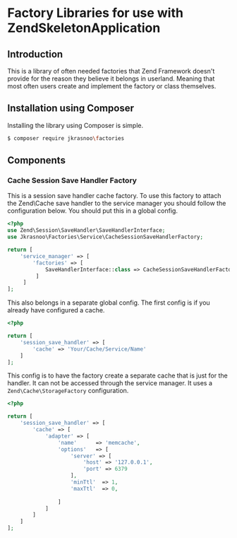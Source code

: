 # Factory Libraries for use with ZendSkeletonApplication

## Introduction

This is a library of often needed factories that Zend Framework doesn't provide
for the reason they believe it belongs in userland. Meaning that most often users
create and implement the factory or class themselves.

## Installation using Composer

Installing the library using Composer is simple.

```bash
$ composer require jkrasnoo\factories
```

## Components

### Cache Session Save Handler Factory

This is a session save handler cache factory. To use this factory to attach the Zend\Cache save
handler to the service manager you should follow the configuration below. You should put this in
a global config.


```php
<?php
use Zend\Session\SaveHandler\SaveHandlerInterface;
use Jkrasnoo\Factories\Service\CacheSessionSaveHandlerFactory;

return [
    'service_manager' => [
        'factories' => [
            SaveHandlerInterface::class => CacheSessionSaveHandlerFactory::class
         ]
     ]
];

```

This also belongs in a separate global config. The first config is if you already have
configured a cache.

```php
<?php

return [
    'session_save_handler' => [
        'cache' => 'Your/Cache/Service/Name'
    ]
];
```

This config is to have the factory create a separate cache that is just for the handler. It can not
be accessed through the service manager. It uses a  `Zend\Cache\StorageFactory` configuration.

```php
<?php

return [
    'session_save_handler' => [
        'cache' => [
            'adapter' => [
                'name'      => 'memcache',
                'options'   => [
                    'server' => [
                        'host' => '127.0.0.1',
                        'port' => 6379
                    ],
                    'minTtl'  => 1,
                    'maxTtl'  => 0,
                    
                ]
            ]
        ]
    ]  
];
```